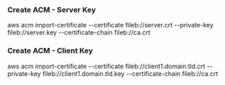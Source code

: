 ### Create ACM - Server Key
aws acm import-certificate --certificate fileb://server.crt --private-key fileb://server.key --certificate-chain fileb://ca.crt

### Create ACM - Client Key
aws acm import-certificate --certificate fileb://client1.domain.tld.crt --private-key fileb://client1.domain.tld.key --certificate-chain fileb://ca.crt